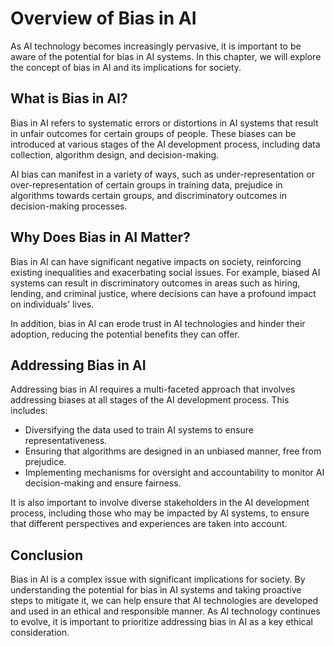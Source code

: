 Overview of Bias in AI
=============================================

As AI technology becomes increasingly pervasive, it is important to be aware of the potential for bias in AI systems. In this chapter, we will explore the concept of bias in AI and its implications for society.

What is Bias in AI?
-------------------

Bias in AI refers to systematic errors or distortions in AI systems that result in unfair outcomes for certain groups of people. These biases can be introduced at various stages of the AI development process, including data collection, algorithm design, and decision-making.

AI bias can manifest in a variety of ways, such as under-representation or over-representation of certain groups in training data, prejudice in algorithms towards certain groups, and discriminatory outcomes in decision-making processes.

Why Does Bias in AI Matter?
---------------------------

Bias in AI can have significant negative impacts on society, reinforcing existing inequalities and exacerbating social issues. For example, biased AI systems can result in discriminatory outcomes in areas such as hiring, lending, and criminal justice, where decisions can have a profound impact on individuals' lives.

In addition, bias in AI can erode trust in AI technologies and hinder their adoption, reducing the potential benefits they can offer.

Addressing Bias in AI
---------------------

Addressing bias in AI requires a multi-faceted approach that involves addressing biases at all stages of the AI development process. This includes:

* Diversifying the data used to train AI systems to ensure representativeness.
* Ensuring that algorithms are designed in an unbiased manner, free from prejudice.
* Implementing mechanisms for oversight and accountability to monitor AI decision-making and ensure fairness.

It is also important to involve diverse stakeholders in the AI development process, including those who may be impacted by AI systems, to ensure that different perspectives and experiences are taken into account.

Conclusion
----------

Bias in AI is a complex issue with significant implications for society. By understanding the potential for bias in AI systems and taking proactive steps to mitigate it, we can help ensure that AI technologies are developed and used in an ethical and responsible manner. As AI technology continues to evolve, it is important to prioritize addressing bias in AI as a key ethical consideration.
